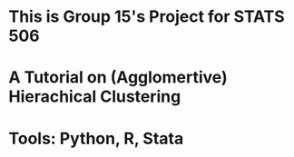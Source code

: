 # This is Group 15's Project for STATS 506
# A Tutorial on (Agglomertive) Hierachical Clustering
# Tools: Python, R, Stata
